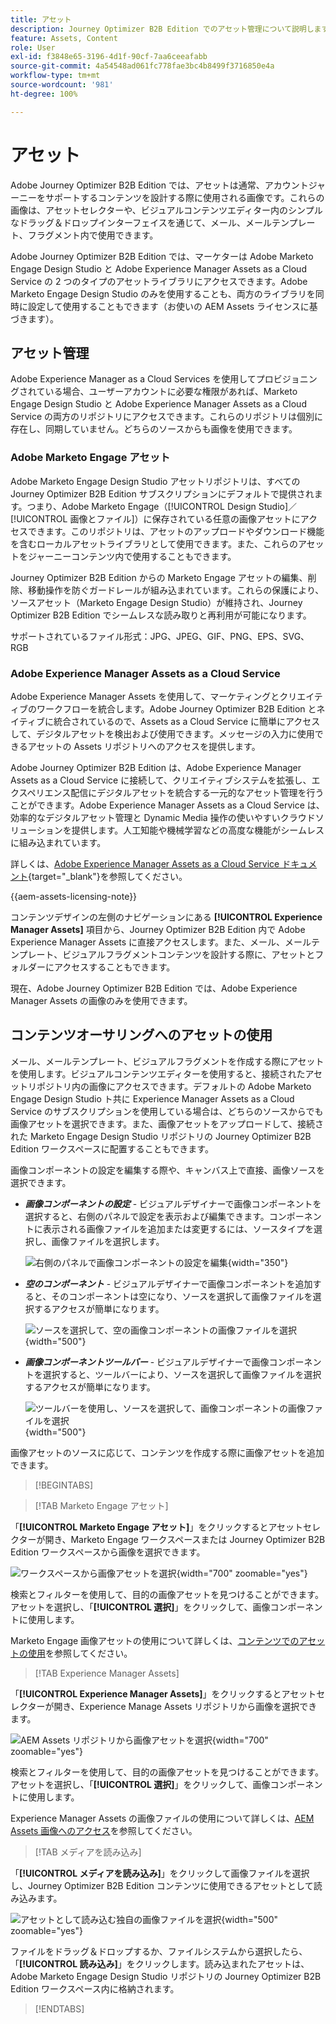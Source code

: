 ```yaml
---
title: アセット
description: Journey Optimizer B2B Edition でのアセット管理について説明します。
feature: Assets, Content
role: User
exl-id: f3848e65-3196-4d1f-90cf-7aa6ceeafabb
source-git-commit: 4a54548ad061fc778fae3bc4b8499f3716850e4a
workflow-type: tm+mt
source-wordcount: '981'
ht-degree: 100%

---
```


# アセット

Adobe Journey Optimizer B2B Edition では、アセットは通常、アカウントジャーニーをサポートするコンテンツを設計する際に使用される画像です。これらの画像は、アセットセレクターや、ビジュアルコンテンツエディター内のシンプルなドラッグ＆ドロップインターフェイスを通じて、メール、メールテンプレート、フラグメント内で使用できます。

Adobe Journey Optimizer B2B Edition では、マーケターは Adobe Marketo Engage Design Studio と Adobe Experience Manager Assets as a Cloud Service の 2 つのタイプのアセットライブラリにアクセスできます。Adobe Marketo Engage Design Studio のみを使用することも、両方のライブラリを同時に設定して使用することもできます（お使いの AEM Assets ライセンスに基づきます）。

## アセット管理

Adobe Experience Manager as a Cloud Services を使用してプロビジョニングされている場合、ユーザーアカウントに必要な権限があれば、Marketo Engage Design Studio と Adobe Experience Manager Assets as a Cloud Service の両方のリポジトリにアクセスできます。これらのリポジトリは個別に存在し、同期していません。どちらのソースからも画像を使用できます。

### Adobe Marketo Engage アセット

Adobe Marketo Engage Design Studio アセットリポジトリは、すべての Journey Optimizer B2B Edition サブスクリプションにデフォルトで提供されます。つまり、Adobe Marketo Engage（[!UICONTROL Design Studio]／[!UICONTROL 画像とファイル]）に保存されている任意の画像アセットにアクセスできます。このリポジトリは、アセットのアップロードやダウンロード機能を含むローカルアセットライブラリとして使用できます。また、これらのアセットをジャーニーコンテンツ内で使用することもできます。

Journey Optimizer B2B Edition からの Marketo Engage アセットの編集、削除、移動操作を防ぐガードレールが組み込まれています。これらの保護により、ソースアセット（Marketo Engage Design Studio）が維持され、Journey Optimizer B2B Edition でシームレスな読み取りと再利用が可能になります。

サポートされているファイル形式：JPG、JPEG、GIF、PNG、EPS、SVG、RGB

### Adobe Experience Manager Assets as a Cloud Service

Adobe Experience Manager Assets を使用して、マーケティングとクリエイティブのワークフローを統合します。Adobe Journey Optimizer B2B Edition とネイティブに統合されているので、Assets as a Cloud Service に簡単にアクセスして、デジタルアセットを検出および使用できます。メッセージの入力に使用できるアセットの Assets リポジトリへのアクセスを提供します。

Adobe Journey Optimizer B2B Edition は、Adobe Experience Manager Assets as a Cloud Service に接続して、クリエイティブシステムを拡張し、エクスペリエンス配信にデジタルアセットを統合する一元的なアセット管理を行うことができます。Adobe Experience Manager Assets as a Cloud Service は、効率的なデジタルアセット管理と Dynamic Media 操作の使いやすいクラウドソリューションを提供します。人工知能や機械学習などの高度な機能がシームレスに組み込まれています。

詳しくは、[Adobe Experience Manager Assets as a Cloud Service ドキュメント](https://experienceleague.adobe.com/ja/docs/experience-manager-cloud-service/content/assets/overview){target="_blank"}を参照してください。

{{aem-assets-licensing-note}}

コンテンツデザインの左側のナビゲーションにある **[!UICONTROL Experience Manager Assets]** 項目から、Journey Optimizer B2B Edition 内で Adobe Experience Manager Assets に直接アクセスします。また、メール、メールテンプレート、ビジュアルフラグメントコンテンツを設計する際に、アセットとフォルダーにアクセスすることもできます。

現在、Adobe Journey Optimizer B2B Edition では、Adobe Experience Manager Assets の画像のみを使用できます。

## コンテンツオーサリングへのアセットの使用

メール、メールテンプレート、ビジュアルフラグメントを作成する際にアセットを使用します。ビジュアルコンテンツエディターを使用すると、接続されたアセットリポジトリ内の画像にアクセスできます。デフォルトの Adobe Marketo Engage Design Studio ト共に Experience Manager Assets as a Cloud Service のサブスクリプションを使用している場合は、どちらのソースからでも画像アセットを選択できます。また、画像アセットをアップロードして、接続された Marketo Engage Design Studio リポジトリの Journey Optimizer B2B Edition ワークスペースに配置することもできます。

画像コンポーネントの設定を編集する際や、キャンバス上で直接、画像ソースを選択できます。

* **_画像コンポーネントの設定_** - ビジュアルデザイナーで画像コンポーネントを選択すると、右側のパネルで設定を表示および編集できます。コンポーネントに表示される画像ファイルを追加または変更するには、ソースタイプを選択し、画像ファイルを選択します。

  ![右側のパネルで画像コンポーネントの設定を編集](./assets/content-assets-image-settings.png){width="350"}

* **_空のコンポーネント_** - ビジュアルデザイナーで画像コンポーネントを追加すると、そのコンポーネントは空になり、ソースを選択して画像ファイルを選択するアクセスが簡単になります。

  ![ソースを選択して、空の画像コンポーネントの画像ファイルを選択](./assets/content-assets-image-component-empty.png){width="500"}

* **_画像コンポーネントツールバー_** - ビジュアルデザイナーで画像コンポーネントを選択すると、ツールバーにより、ソースを選択して画像ファイルを選択するアクセスが簡単になります。

  ![ツールバーを使用し、ソースを選択して、画像コンポーネントの画像ファイルを選択](./assets/content-assets-image-toolbar-settings.png){width="500"}

画像アセットのソースに応じて、コンテンツを作成する際に画像アセットを追加できます。

>[!BEGINTABS]

>[!TAB Marketo Engage アセット]

「**[!UICONTROL Marketo Engage アセット]**」をクリックするとアセットセレクターが開き、Marketo Engage ワークスペースまたは Journey Optimizer B2B Edition ワークスペースから画像を選択できます。

![ワークスペースから画像アセットを選択](./assets/content-assets-image-me-selected.png){width="700" zoomable="yes"}

検索とフィルターを使用して、目的の画像アセットを見つけることができます。アセットを選択し、「**[!UICONTROL 選択]**」をクリックして、画像コンポーネントに使用します。

Marketo Engage 画像アセットの使用について詳しくは、[コンテンツでのアセットの使用](./marketo-engage-design-studio.md#use-assets-in-your-content)を参照してください。

>[!TAB Experience Manager Assets]

「**[!UICONTROL Experience Manager Assets]**」をクリックするとアセットセレクターが開き、Experience Manage Assets リポジトリから画像を選択できます。

![AEM Assets リポジトリから画像アセットを選択](./assets/content-assets-image-aem-selected.png){width="700" zoomable="yes"}

検索とフィルターを使用して、目的の画像アセットを見つけることができます。アセットを選択し、「**[!UICONTROL 選択]**」をクリックして、画像コンポーネントに使用します。

Experience Manager Assets の画像ファイルの使用について詳しくは、[AEM Assets 画像へのアクセス](./aem-assets.md#access-aem-assets-images)を参照してください。

>[!TAB メディアを読み込み]

「**[!UICONTROL メディアを読み込み]**」をクリックして画像ファイルを選択し、Journey Optimizer B2B Edition コンテンツに使用できるアセットとして読み込みます。

![アセットとして読み込む独自の画像ファイルを選択](./assets/content-assets-image-import-file-selected.png){width="500" zoomable="yes"}

ファイルをドラッグ＆ドロップするか、ファイルシステムから選択したら、「**[!UICONTROL 読み込み]**」をクリックします。読み込まれたアセットは、Adobe Marketo Engage Design Studio リポジトリの Journey Optimizer B2B Edition ワークスペース内に格納されます。

>[!ENDTABS]
